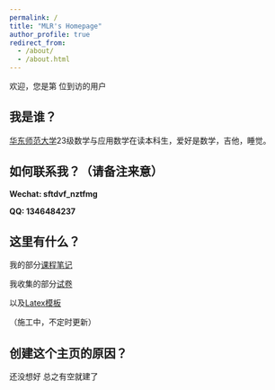 ```yaml
---
permalink: /
title: "MLR's Homepage"
author_profile: true
redirect_from: 
  - /about/
  - /about.html
---
```

<span id="busuanzi_container_site_pv">欢迎，您是第 <span id="busuanzi_value_site_uv"></span>位到访的用户</span>

我是谁？
------
[华东师范大学](https://math.ecnu.edu.cn/)23级数学与应用数学在读本科生，爱好是数学，吉他，睡觉。


如何联系我？（请备注来意）
---
**Wechat: sftdvf_nztfmg**

**QQ: 1346484237**


这里有什么？
---
我的部分[课程笔记](https://m-l-ray.github.io//notes/)

我收集的部分[试卷](https://m-l-ray.github.io//exams/)

以及[Latex模板](https://github.com/M-L-Ray/template/tree/main)

（施工中，不定时更新）

创建这个主页的原因？
------
还没想好 总之有空就建了
